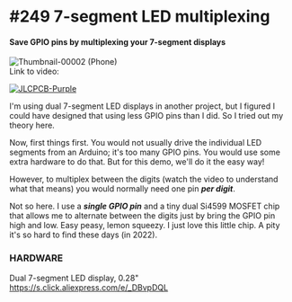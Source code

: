 # #249 7-segment LED multiplexing
#### Save GPIO pins by multiplexing your 7-segment displays

![Thumbnail-00002 (Phone)](https://user-images.githubusercontent.com/20911308/187711776-34264d4e-8e93-4b7c-aa4b-cfeed6a50af7.png)  
Link to video:  

[![JLCPCB-Purple](https://user-images.githubusercontent.com/20911308/159024530-3e083ca1-fea4-4ba9-97d3-a3af3fb979d2.png)](https://www.jlcpcb.com/cem)  

I'm using dual 7-segment LED displays in another project, but I figured I could have designed that using less GPIO pins than I did. So I tried out my theory here.  

Now, first things first. You would not usually drive the individual LED segments from an Arduino; it's too many GPIO pins. You would use some extra hardware to do that. But for this demo, we'll do it the easy way! 

However, to multiplex between the digits (watch the video to understand what that means) you would normally need one pin _**per digit**_.  

Not so here. I use a _**single GPIO pin**_ and a tiny dual Si4599 MOSFET chip that allows me to alternate between the digits just by bring the GPIO pin high and low. Easy peasy, lemon squeezy. I just love this little chip. A pity it's so hard to find these days (in 2022).  


### HARDWARE
Dual 7-segment LED display, 0.28"  
https://s.click.aliexpress.com/e/_DBvpDQL

